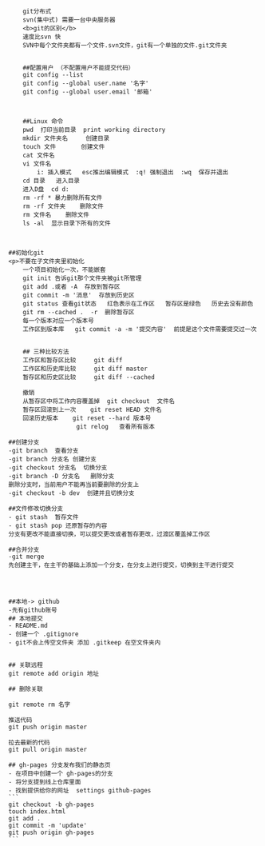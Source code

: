 
        git分布式
        svn(集中式) 需要一台中央服务器
        <b>git的区别</b>
        速度比svn 快 
        SVN中每个文件夹都有一个文件.svn文件，git有一个单独的文件.git文件夹 
    
    
        ##配置用户 （不配置用户不能提交代码）
        git config --list
        git config --global user.name '名字'
        git config --global user.email '邮箱'
    
   
    
        ##Linux 命令
        pwd  打印当前目录  print working directory
        mkdir 文件夹名     创建目录
        touch 文件       创建文件
        cat 文件名
        vi 文件名
            i: 插入模式   esc推出编辑模式  :q! 强制退出  :wq  保存并退出
        cd 目录   进入目录
        进入D盘  cd d:
        rm -rf * 暴力删除所有文件 
        rm -rf 文件夹    删除文件 
        rm 文件名    删除文件 
        ls -al  显示目录下所有的文件 
    
    

    ##初始化git
    <p>不要在子文件夹里初始化 
        一个项目初始化一次，不能嵌套 
        git init 告诉git那个文件夹被git所管理 
        git add .或者 -A  存放到暂存区 
        git commit -m '消息'  存放到历史区 
        git status 查看git状态   红色表示在工作区   暂存区是绿色   历史去没有颜色 
        git rm --cached .  -r  删除暂存区   
        每一个版本对应一个版本号 
        工作区到版本库   git commit -a -m '提交内容'  前提是这个文件需要提交过一次


        ## 三种比较方法
        工作区和暂存区比较     git diff 
        工作区和历史库比较     git diff master 
        暂存区和历史区比较     git diff --cached 

        撤销
        从暂存区中将工作内容覆盖掉  git checkout  文件名 
        暂存区回滚到上一次    git reset HEAD 文件名 
        回滚历史版本    git reset --hard 版本号 
                       git relog   查看所有版本 

    ##创建分支
    -git branch  查看分支 
    -git branch 分支名 创建分支 
    -git checkout 分支名  切换分支 
    -git branch -D 分支名   删除分支 
    删除分支时，当前用户不能再当前要删除的分支上 
    -git checkout -b dev  创建并且切换分支  

    ##文件修改切换分支
    - git stash  暂存文件
    - git stash pop 还原暂存的内容
    分支有更改不能直接切换，可以提交更改或者暂存更改，过渡区覆盖掉工作区

    ##合并分支
    -git merge 
    先创建主干，在主干的基础上添加一个分支，在分支上进行提交，切换到主干进行提交


   

    ##本地-> github
    -先有github账号
    ## 本地提交
    - README.md
    - 创建一个 .gitignore 
    - git不会上传空文件夹 添加 .gitkeep 在空文件夹内
    

    ## 关联远程
    git remote add origin 地址

    ## 删除关联
    
    git remote rm 名字

    推送代码
    git push origin master
    
    拉去最新的代码
    git pull origin master

    ## gh-pages 分支发布我们的静态页
    - 在项目中创建一个 gh-pages的分支
    - 将分支提到线上仓库里面
    - 找到提供给你的网址  settings github-pages
    ```
    git checkout -b gh-pages
    touch index.html
    git add .
    git commit -m 'update'
    git push origin gh-pages
    ```
    


